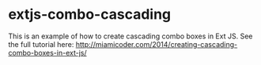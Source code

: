 extjs-combo-cascading
=====================

This is an example of how to create cascading combo boxes in Ext JS.  See the full tutorial here: http://miamicoder.com/2014/creating-cascading-combo-boxes-in-ext-js/
